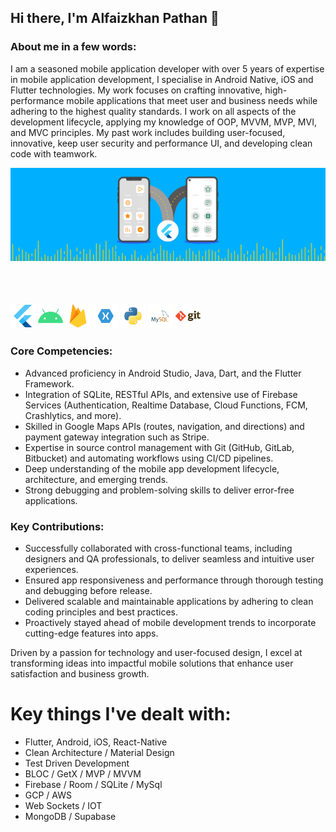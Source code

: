 ## Hi there, I'm Alfaizkhan Pathan :wave:

### About me in a few words:
I am a seasoned mobile application developer with over 5 years of expertise in mobile application development, I specialise in Android Native, iOS and Flutter technologies. My work focuses on crafting innovative, high-performance mobile applications that meet user and business needs while adhering to the highest quality standards. I work on all aspects of the development lifecycle, applying my knowledge of OOP, MVVM, MVP, MVI, and MVC principles. My past work includes building user-focused, innovative, keep user security and performance UI, and developing clean code with teamwork.

<p><a target="_blank" rel="noopener noreferrer" href="https://raw.githubusercontent.com/Alfaizkhan/Alfaizkhan/main/flutter_development.gif"><img src="https://raw.githubusercontent.com/Alfaizkhan/Alfaizkhan/main/flutter_development.gif" alt="Header" title="Header" style="max-width:100%;"></a></p>

<br><br><br>
<code><img height="40" src="https://raw.githubusercontent.com/github/explore/80688e429a7d4ef2fca1e82350fe8e3517d3494d/topics/flutter/flutter.png"></code>
<code><img height="40" src="https://raw.githubusercontent.com/github/explore/80688e429a7d4ef2fca1e82350fe8e3517d3494d/topics/android/android.png"></code>
<code><img height="40" src="https://raw.githubusercontent.com/github/explore/80688e429a7d4ef2fca1e82350fe8e3517d3494d/topics/firebase/firebase.png"></code>
<code><img height="40" src="https://raw.githubusercontent.com/github/explore/80688e429a7d4ef2fca1e82350fe8e3517d3494d/topics/xamarin/xamarin.png"></code>
<code><img height="40" src="https://raw.githubusercontent.com/github/explore/80688e429a7d4ef2fca1e82350fe8e3517d3494d/topics/python/python.png"></code>
<code><img height="40" src="https://raw.githubusercontent.com/github/explore/80688e429a7d4ef2fca1e82350fe8e3517d3494d/topics/mysql/mysql.png"></code>
<code><img height="40" src="https://raw.githubusercontent.com/github/explore/80688e429a7d4ef2fca1e82350fe8e3517d3494d/topics/git/git.png"></code>

### Core Competencies: 
- Advanced proficiency in Android Studio, Java, Dart, and the Flutter Framework.
- Integration of SQLite, RESTful APIs, and extensive use of Firebase Services (Authentication, Realtime Database, Cloud Functions, FCM, Crashlytics, and more). 
- Skilled in Google Maps APIs (routes, navigation, and directions) and payment gateway integration such as Stripe. 
- Expertise in source control management with Git (GitHub, GitLab, Bitbucket) and automating workflows using CI/CD pipelines. 
- Deep understanding of the mobile app development lifecycle, architecture, and emerging trends. 
- Strong debugging and problem-solving skills to deliver error-free applications. 

### Key Contributions: 
- Successfully collaborated with cross-functional teams, including designers and QA professionals, to deliver seamless and intuitive user experiences. 
- Ensured app responsiveness and performance through thorough testing and debugging before release. 
- Delivered scalable and maintainable applications by adhering to clean coding principles and best practices. 
- Proactively stayed ahead of mobile development trends to incorporate cutting-edge features into apps. 

Driven by a passion for technology and user-focused design, I excel at transforming ideas into impactful mobile solutions that enhance user satisfaction and business growth.

# Key things I've dealt with:
- Flutter, Android, iOS, React-Native
- Clean Architecture /  Material Design
- Test Driven Development
- BLOC / GetX / MVP / MVVM
- Firebase / Room / SQLite / MySql
- GCP / AWS
- Web Sockets / IOT
- MongoDB / Supabase
